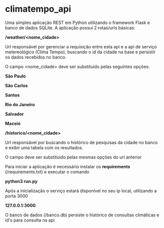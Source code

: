 # climatempo_api

Uma simples aplicação REST em Python utilizando o framework Flask e banco de dados SQLite.
A aplicação possui 2 rotas/urls básicas:

<b> /weather/<nome_cidade> </b>

Url responsável por gerenciar a requisição entre esta api e a api de serviço metereológico (Clima Tempo), buscando o id da cidade na base e persistir os dados recebidos no banco.

O campo <nome_cidade> deve ser substituido pelas seguintes opções:

<p><b>São Paulo</b></p> 
<p><b>São Carlos</b></p>
<p><b>Santos</b></p>
<p><b>Rio do Janeiro</b></p>
<p><b>Salvador</b></p>
<p><b>Maceió</b></p>

<b> /historico/<nome_cidade> </b>
  
<p>Url responsável por buscando o histórico de pesquisas da cidade no banco e exibir uma tabela com os resultados.</p>

<p>O campo <nome_cidade> deve ser substituido pelas mesmas opções do url anterior</p>

Para iniciar a aplicação é necessário instalar os <b>requirements</b> (/requirements.txt) e executar o comando

<p><b>python3 run.py</p></b>

Após a inicialização o serviço estará disponível no seu ip local, utilizando a porta 3000

<p><b>127.0.0.1:3000</p></b>

O banco de dados (/banco.db) persiste o histórico de consultas climáticas e id's para consulta na api
